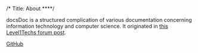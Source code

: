 /*
Title: About
****/

docsDoc is a structured complication of various documentation concerning information technology and computer science. It originated in [this Level1Techs forum post](https://forum.level1techs.com/t/aggregating-documentation/122484/8).

[GitHub](https://github.com/dotdigital-digital/docsdoc)
